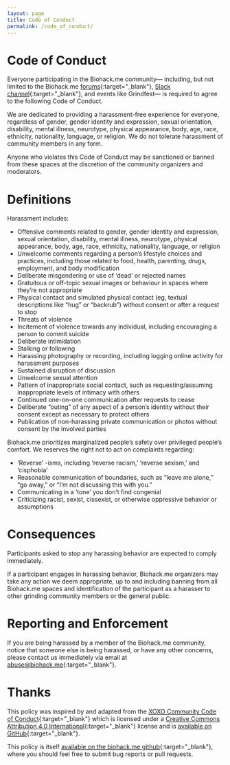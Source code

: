 ```yaml
---
layout: page
title: Code of Conduct
permalink: /code_of_conduct/
---
```


# Code of Conduct

Everyone participating in the Biohack.me community— including, but not limited to the Biohack.me [forums](https://forum.biohack.me/){:target="_blank"}, [Slack channel](https://grindsyndicate.slack.com/){:target="_blank"}, and events like Grindfest— is required to agree to the following Code of Conduct.

We are dedicated to providing a harassment-free experience for everyone, regardless of gender, gender identity and expression, sexual orientation, disability, mental illness, neurotype, physical appearance, body, age, race, ethnicity, nationality, language, or religion. We do not tolerate harassment of community members in any form.

Anyone who violates this Code of Conduct may be sanctioned or banned from these spaces at the discretion of the community organizers and moderators.

# Definitions

Harassment includes:

* Offensive comments related to gender, gender identity and expression, sexual orientation, disability, mental illness, neurotype, physical appearance, body, age, race, ethnicity, nationality, language, or religion
* Unwelcome comments regarding a person’s lifestyle choices and practices, including those related to food, health, parenting, drugs, employment, and body modification
* Deliberate misgendering or use of ‘dead’ or rejected names
* Gratuitous or off-topic sexual images or behaviour in spaces where they’re not appropriate
* Physical contact and simulated physical contact (eg, textual descriptions like “hug” or “backrub”) without consent or after a request to stop
* Threats of violence
* Incitement of violence towards any individual, including encouraging a person to commit suicide
* Deliberate intimidation
* Stalking or following
* Harassing photography or recording, including logging online activity for harassment purposes
* Sustained disruption of discussion
* Unwelcome sexual attention
* Pattern of inappropriate social contact, such as requesting/assuming inappropriate levels of intimacy with others
* Continued one-on-one communication after requests to cease
* Deliberate “outing” of any aspect of a person’s identity without their consent except as necessary to protect others
* Publication of non-harassing private communication or photos without consent by the involved parties

Biohack.me prioritizes marginalized people’s safety over privileged people’s comfort. We reserves the right not to act on complaints regarding:
* ‘Reverse’ -isms, including ‘reverse racism,’ ‘reverse sexism,’ and ‘cisphobia’
* Reasonable communication of boundaries, such as “leave me alone,” “go away,” or “I’m not discussing this with you.”
* Communicating in a ‘tone’ you don’t find congenial
* Criticizing racist, sexist, cissexist, or otherwise oppressive behavior or assumptions

# Consequences

Participants asked to stop any harassing behavior are expected to comply immediately.

If a participant engages in harassing behavior, Biohack.me organizers may take any action we deem appropriate, up to and including banning from all Biohack.me spaces and identification of the participant as a harasser to other grinding community members or the general public.

# Reporting and Enforcement

If you are being harassed by a member of the Biohack.me community, notice that someone else is being harassed, or have any other concerns, please contact us immediately via email at [abuse@biohack.me](mailto:abuse@biohack.me){:target="_blank"}.

# Thanks

This policy was inspired by and adapted from the [XOXO Community Code of Conduct](https://2018.xoxofest.com/conduct){:target="_blank"} which is licensed under a [Creative Commons Attribution 4.0 International](https://creativecommons.org/licenses/by/4.0/){:target="_blank"} license and is [available on GitHub](https://github.com/xoxo/conduct){:target="_blank"}.

This policy is itself [available on the biohack.me github](https://github.com/biohack-me/biohack-me.github.io/blob/master/code_of_conduct.md){:target="_blank"}, where you should feel free to submit bug reports or pull requests.